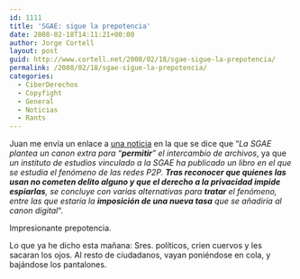```yaml
---
id: 1111
title: 'SGAE: sigue la prepotencia'
date: 2008-02-18T14:11:21+00:00
author: Jorge Cortell
layout: post
guid: http://www.cortell.net/2008/02/18/sgae-sigue-la-prepotencia/
permalink: /2008/02/18/sgae-sigue-la-prepotencia/
categories:
  - CiberDerechos
  - Copyfight
  - General
  - Noticias
  - Rants
---
```

Juan me enví­a un enlace a <a target="_blank" title="noticia en Telépolis" href="http://digital.telepolis.com/cgi-bin/reubica?id=486875&origen=EDTecnologia">una noticia</a> en la que se dice que &#8220;_La SGAE plantea un canon extra para &#8220;**permitir**&#8221; el intercambio de archivos_, ya que _un instituto de estudios vinculado a la SGAE ha publicado un libro en el que se estudia el fenómeno de las redes P2P. **Tras reconocer que quienes las usan no cometen delito alguno y que el derecho a la privacidad impide espiarlas**, se concluye con varias alternativas para **tratar** el fenómeno, entre las que estarí­a la **imposición de una nueva tasa** que se añadirí­a al canon digital_&#8220;.

Impresionante prepotencia.

Lo que ya he dicho esta mañana: Sres. polí­ticos, crien cuervos y les sacaran los ojos. Al resto de ciudadanos, vayan poniéndose en cola, y bajándose los pantalones.